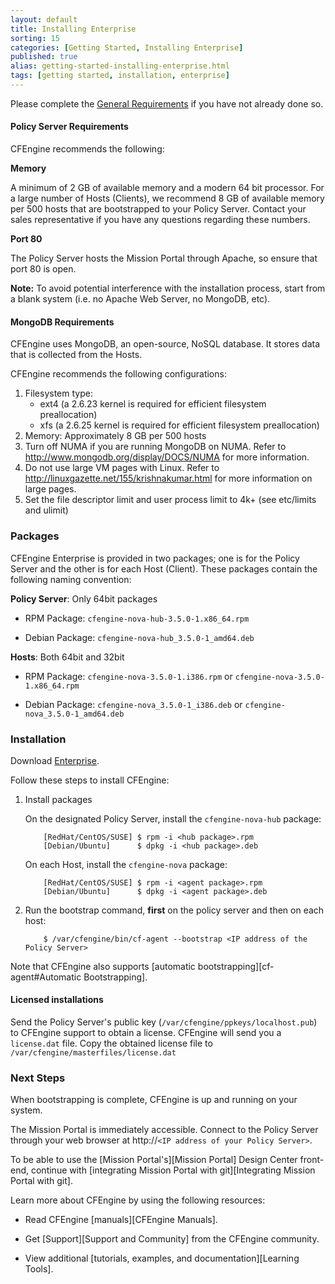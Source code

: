 ```yaml
---
layout: default
title: Installing Enterprise
sorting: 15
categories: [Getting Started, Installing Enterprise]
published: true
alias: getting-started-installing-enterprise.html
tags: [getting started, installation, enterprise]
---
```


Please complete the [General Requirements](getting-started-installation.html) if you have not already done so.

#### Policy Server Requirements

CFEngine recommends the following:

**Memory** 

A minimum of 2 GB of available memory and a modern 64 bit processor. For a
large number of Hosts (Clients), we recommend 8 GB of available memory per 500
hosts that are bootstrapped to your Policy Server. Contact your sales
representative if you have any questions regarding these numbers.

**Port 80**

The Policy Server hosts the Mission Portal through Apache, so ensure that port
80 is open.

**Note:** To avoid potential interference with the installation process, start
from a blank system (i.e. no Apache Web Server, no MongoDB, etc).

#### MongoDB Requirements

CFEngine uses MongoDB, an open-source, NoSQL database. It stores data that
is collected from the Hosts.

CFEngine recommends the following configurations:

1. Filesystem type:
   - ext4 (a 2.6.23 kernel is required for efficient filesystem preallocation)
   - xfs (a 2.6.25 kernel is required for efficient filesystem preallocation)
2. Memory: Approximately 8 GB per 500 hosts
3. Turn off NUMA if you are running MongoDB on NUMA. Refer to
http://www.mongodb.org/display/DOCS/NUMA for more information.
4. Do not use large VM pages with Linux. Refer to
http://linuxgazette.net/155/krishnakumar.html for more information on large
pages.
5. Set the file descriptor limit and user process limit to 4k+ (see etc/limits
and ulimit)

### Packages

CFEngine Enterprise is provided in two packages; one is for the Policy
Server and the other is for each Host (Client). These packages contain the
following naming convention:

**Policy Server**: Only 64bit packages

* RPM Package: `cfengine-nova-hub-3.5.0-1.x86_64.rpm`

* Debian Package: `cfengine-nova-hub_3.5.0-1_amd64.deb`

**Hosts**: Both 64bit and 32bit

* RPM Package: `cfengine-nova-3.5.0-1.i386.rpm` or
  `cfengine-nova-3.5.0-1.x86_64.rpm`

* Debian Package: `cfengine-nova_3.5.0-1_i386.deb` or
  `cfengine-nova_3.5.0-1_amd64.deb`

### Installation

Download [Enterprise](https://cfengine.com/enterprise-download).

Follow these steps to install CFEngine:

1. Install packages

    On the designated Policy Server, install the `cfengine-nova-hub` package:

    ```
        [RedHat/CentOS/SUSE] $ rpm -i <hub package>.rpm
        [Debian/Ubuntu]      $ dpkg -i <hub package>.deb
    ```

    On each Host, install the `cfengine-nova` package:

    ```
        [RedHat/CentOS/SUSE] $ rpm -i <agent package>.rpm
        [Debian/Ubuntu]      $ dpkg -i <agent package>.deb
    ```

2. Run the bootstrap command, **first** on the policy server and then on each
host:

    ```
        $ /var/cfengine/bin/cf-agent --bootstrap <IP address of the Policy Server>
    ```
Note that CFEngine also supports [automatic bootstrapping][cf-agent#Automatic Bootstrapping].

#### Licensed installations

Send the Policy Server's public key (`/var/cfengine/ppkeys/localhost.pub`) to
CFEngine support to obtain a license. CFEngine will send you a `license.dat`
file. Copy the obtained license file to
`/var/cfengine/masterfiles/license.dat`

### Next Steps

When bootstrapping is complete, CFEngine is up and running on your system.

The Mission Portal is immediately accessible. Connect to the Policy Server
through your web browser at http://`<IP address of your Policy Server>`.

To be able to use the [Mission Portal's][Mission Portal] Design Center
front-end, continue with [integrating Mission Portal with git][Integrating
Mission Portal with git].

Learn more about CFEngine by using the following resources:

* Read CFEngine [manuals][CFEngine Manuals].

* Get [Support][Support and Community] from the CFEngine community.

* View additional [tutorials, examples, and documentation][Learning Tools].